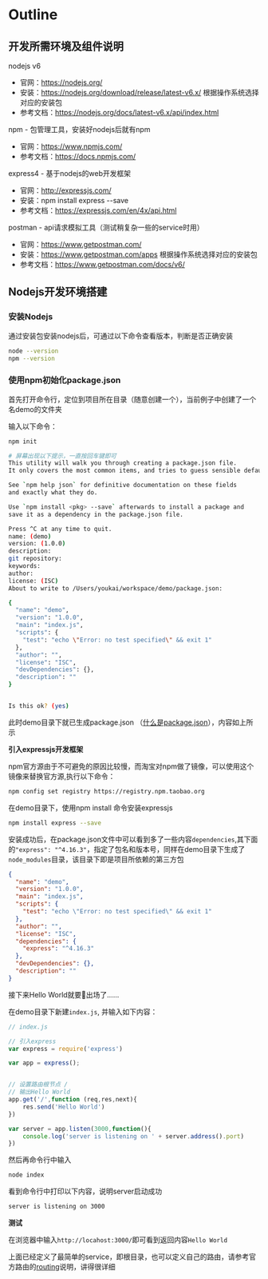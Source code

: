 # Outline

## 开发所需环境及组件说明
nodejs v6
- 官网：https://nodejs.org/
- 安装：https://nodejs.org/download/release/latest-v6.x/
根据操作系统选择对应的安装包
- 参考文档：https://nodejs.org/docs/latest-v6.x/api/index.html

npm - 包管理工具，安装好nodejs后就有npm
- 官网：https://www.npmjs.com/
- 参考文档：https://docs.npmjs.com/

express4 - 基于nodejs的web开发框架
- 官网：http://expressjs.com/
- 安装：npm install express --save
- 参考文档：https://expressjs.com/en/4x/api.html

postman - api请求模拟工具（测试稍复杂一些的service时用）
- 官网：https://www.getpostman.com/
- 安装：https://www.getpostman.com/apps 根据操作系统选择对应的安装包
- 参考文档：https://www.getpostman.com/docs/v6/

## Nodejs开发环境搭建

### 安装Nodejs

通过安装包安装nodejs后，可通过以下命令查看版本，判断是否正确安装
```bash
node --version
npm --version
```

### 使用npm初始化package.json

首先打开命令行，定位到项目所在目录（随意创建一个），当前例子中创建了一个名demo的文件夹

输入以下命令：
```bash
npm init

# 屏幕出现以下提示，一直按回车键即可
This utility will walk you through creating a package.json file.
It only covers the most common items, and tries to guess sensible defaults.

See `npm help json` for definitive documentation on these fields
and exactly what they do.

Use `npm install <pkg> --save` afterwards to install a package and
save it as a dependency in the package.json file.

Press ^C at any time to quit.
name: (demo)
version: (1.0.0)
description:
git repository:
keywords:
author:
license: (ISC)
About to write to /Users/youkai/workspace/demo/package.json:

{
  "name": "demo",
  "version": "1.0.0",
  "main": "index.js",
  "scripts": {
    "test": "echo \"Error: no test specified\" && exit 1"
  },
  "author": "",
  "license": "ISC",
  "devDependencies": {},
  "description": ""
}


Is this ok? (yes)
```
此时demo目录下就已生成package.json （[什么是package.json](https://docs.npmjs.com/files/package.json)），内容如上所示


**引入expressjs开发框架**

npm官方源由于不可避免的原因比较慢，而淘宝对npm做了镜像，可以使用这个镜像来替换官方源,执行以下命令：
```bash
npm config set registry https://registry.npm.taobao.org
```

在demo目录下，使用npm install 命令安装expressjs
```bash
npm install express --save
```

安装成功后，在package.json文件中可以看到多了一些内容``dependencies``,其下面的``"express": "^4.16.3"``，指定了包名和版本号，同样在demo目录下生成了``node_modules``目录，该目录下即是项目所依赖的第三方包
```json
{
  "name": "demo",
  "version": "1.0.0",
  "main": "index.js",
  "scripts": {
    "test": "echo \"Error: no test specified\" && exit 1"
  },
  "author": "",
  "license": "ISC",
  "dependencies": {
    "express": "^4.16.3"
  },
  "devDependencies": {},
  "description": ""
}
```

接下来Hello World就要出场了......

在demo目录下新建``index.js``, 并输入如下内容：
```js
// index.js

// 引入express
var express = require('express')

var app = express();


// 设置路由根节点 / 
// 输出Hello World
app.get('/',function (req,res,next){
    res.send('Hello World')
})

var server = app.listen(3000,function(){
    console.log('server is listening on ' + server.address().port)
})
```

然后再命令行中输入
```bash
node index
```

看到命令行中打印以下内容，说明server启动成功
```bash
server is listening on 3000
```

**测试**


在浏览器中输入``http://locahost:3000/``即可看到返回内容``Hello World``


上面已经定义了最简单的service，即根目录，也可以定义自己的路由，请参考官方路由的[routing](http://expressjs.com/en/guide/routing.html)说明，讲得很详细
